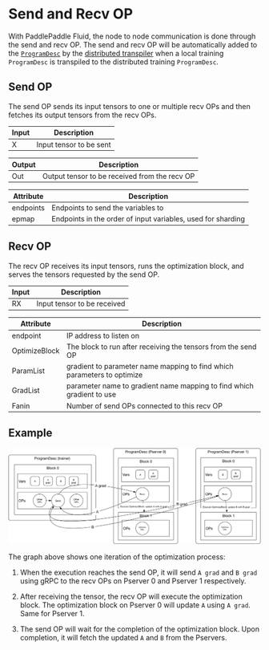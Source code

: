 # Send and Recv OP

With PaddlePaddle Fluid, the node to node communication is done
through the send and recv OP. The send and recv OP will be
automatically added to
the
[`ProgramDesc`](https://github.com/PaddlePaddle/Paddle/blob/develop/doc/design/program.md#blockdesc-and-programdesc) by
the
[distributed transpiler](https://github.com/PaddlePaddle/Paddle/blob/develop/doc/design/dist_refactor/distributed_architecture.md#distributed-transpiler) when
a local training `ProgramDesc` is transpiled to the distributed
training `ProgramDesc`.


## Send OP

The send OP sends its input tensors to one or multiple recv OPs and
then fetches its output tensors from the recv OPs.

|Input|Description|
|------|------|
|X|Input tensor to be sent|

|Output|Description|
|------|------|
|Out|Output tensor to be received from the recv OP|

|Attribute|Description|
|------|------|
|endpoints|Endpoints to send the variables to|
|epmap|Endpoints in the order of input variables, used for sharding|


## Recv OP

The recv OP receives its input tensors, runs the optimization block, and
serves the tensors requested by the send OP.

|Input|Description|
|------|------|
|RX|Input tensor to be received|

|Attribute|Description|
|------|------|
|endpoint|IP address to listen on|
|OptimizeBlock|The block to run after receiving the tensors from the send OP|
|ParamList|gradient to parameter name mapping to find which parameters to optimize|
|GradList|parameter name to gradient name mapping to find which gradient to use|
|Fanin|Number of send OPs connected to this recv OP|


## Example


<img src="images/send_recv.png"/>

The graph above shows one iteration of the optimization process:

1. When the execution reaches the send OP, it will send `A grad` and
`B grad` using gRPC to the recv OPs on Pserver 0 and Pserver 1
respectively.

1. After receiving the tensor, the recv OP will execute the
optimization block. The optimization block on Pserver 0 will update
`A` using `A grad`. Same for Pserver 1.

1. The send OP will wait for the completion of the optimization
   block. Upon completion, it will fetch the updated `A` and `B` from
   the Pservers.
